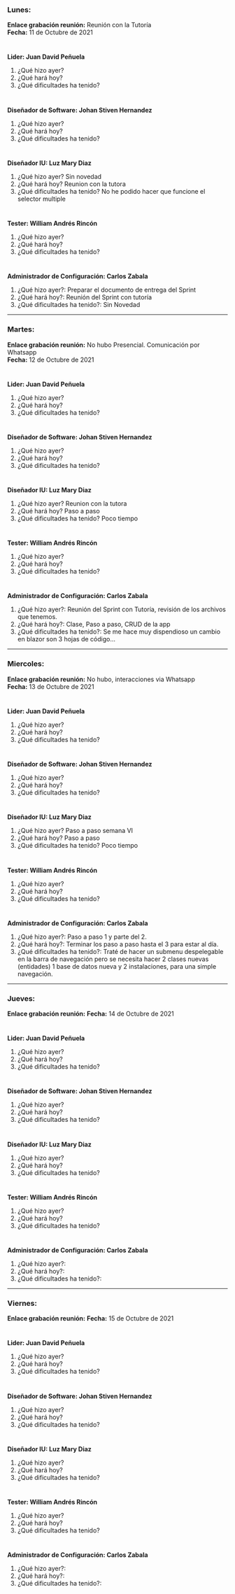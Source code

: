 ### Lunes:
**Enlace grabación reunión:** Reunión con la Tutoría    
**Fecha:** 11 de Octubre de 2021
#
**Lider: Juan David Peñuela**
  1. ¿Qué hizo ayer?
  2. ¿Qué hará hoy?
  3. ¿Qué dificultades ha tenido?
#
**Diseñador de Software: Johan Stiven Hernandez**
  1. ¿Qué hizo ayer?
  2. ¿Qué hará hoy?
  3. ¿Qué dificultades ha tenido?
#
**Diseñador IU: Luz Mary Diaz**
  1. ¿Qué hizo ayer? Sin novedad
  2. ¿Qué hará hoy? Reunion con la tutora
  3. ¿Qué dificultades ha tenido? No he podido hacer que funcione el selector multiple
#
**Tester: William Andrés Rincón**
  1. ¿Qué hizo ayer?
  2. ¿Qué hará hoy?
  3. ¿Qué dificultades ha tenido?
#
**Administrador de Configuración: Carlos Zabala**
  1. ¿Qué hizo ayer?: Preparar el documento de entrega del Sprint
  2. ¿Qué hará hoy?: Reunión del Sprint con tutoría
  3. ¿Qué dificultades ha tenido?: Sin Novedad
****************************************************************************************************
### Martes:
**Enlace grabación reunión:** No hubo Presencial. Comunicación por Whatsapp    
**Fecha:** 12 de Octubre de 2021
#
**Lider: Juan David Peñuela**
  1. ¿Qué hizo ayer?
  2. ¿Qué hará hoy?
  3. ¿Qué dificultades ha tenido?
#
**Diseñador de Software: Johan Stiven Hernandez**
  1. ¿Qué hizo ayer?
  2. ¿Qué hará hoy?
  3. ¿Qué dificultades ha tenido?
#
**Diseñador IU: Luz Mary Diaz**
  1. ¿Qué hizo ayer? Reunion con la tutora
  2. ¿Qué hará hoy? Paso a paso
  3. ¿Qué dificultades ha tenido? Poco tiempo
#
**Tester: William Andrés Rincón**
  1. ¿Qué hizo ayer?
  2. ¿Qué hará hoy?
  3. ¿Qué dificultades ha tenido?
#
**Administrador de Configuración: Carlos Zabala**
  1. ¿Qué hizo ayer?: Reunión del Sprint con Tutoría, revisión de los archivos que tenemos.
  2. ¿Qué hará hoy?: Clase, Paso a paso, CRUD de la app
  3. ¿Qué dificultades ha tenido?: Se me hace muy dispendioso un cambio en blazor son 3 hojas de código...
****************************************************************************************************
### Miercoles:
**Enlace grabación reunión:** No hubo, interacciones via Whatsapp    
**Fecha:** 13 de Octubre de 2021
#
**Lider: Juan David Peñuela**
  1. ¿Qué hizo ayer?
  2. ¿Qué hará hoy?
  3. ¿Qué dificultades ha tenido?
#
**Diseñador de Software: Johan Stiven Hernandez**
  1. ¿Qué hizo ayer?
  2. ¿Qué hará hoy?
  3. ¿Qué dificultades ha tenido?
#
**Diseñador IU: Luz Mary Diaz**
  1. ¿Qué hizo ayer? Paso a paso semana VI
  2. ¿Qué hará hoy? Paso a paso
  3. ¿Qué dificultades ha tenido? Poco tiempo
#
**Tester: William Andrés Rincón**
  1. ¿Qué hizo ayer?
  2. ¿Qué hará hoy?
  3. ¿Qué dificultades ha tenido?
#
**Administrador de Configuración: Carlos Zabala**
  1. ¿Qué hizo ayer?: Paso a paso 1 y parte del 2.
  2. ¿Qué hará hoy?: Terminar los paso a paso hasta el 3 para estar al día.
  3. ¿Qué dificultades ha tenido?: Traté de hacer un submenu despelegable en la barra de navegación pero se necesita hacer 2 clases nuevas (entidades) 1 base de datos nueva y 2 instalaciones, para una simple navegación.
****************************************************************************************************
### Jueves:
**Enlace grabación reunión:**
**Fecha:** 14 de Octubre de 2021
#
**Lider: Juan David Peñuela**
  1. ¿Qué hizo ayer?
  2. ¿Qué hará hoy?
  3. ¿Qué dificultades ha tenido?
#
**Diseñador de Software: Johan Stiven Hernandez**
  1. ¿Qué hizo ayer?
  2. ¿Qué hará hoy?
  3. ¿Qué dificultades ha tenido?
#
**Diseñador IU: Luz Mary Diaz**
  1. ¿Qué hizo ayer?
  2. ¿Qué hará hoy?
  3. ¿Qué dificultades ha tenido?
#
**Tester: William Andrés Rincón**
  1. ¿Qué hizo ayer?
  2. ¿Qué hará hoy?
  3. ¿Qué dificultades ha tenido?
#
**Administrador de Configuración: Carlos Zabala**
  1. ¿Qué hizo ayer?:
  2. ¿Qué hará hoy?:
  3. ¿Qué dificultades ha tenido?:
****************************************************************************************************
### Viernes:
**Enlace grabación reunión:**
**Fecha:** 15 de Octubre de 2021
#
**Lider: Juan David Peñuela**
  1. ¿Qué hizo ayer?
  2. ¿Qué hará hoy?
  3. ¿Qué dificultades ha tenido?
#
**Diseñador de Software: Johan Stiven Hernandez**
  1. ¿Qué hizo ayer?
  2. ¿Qué hará hoy?
  3. ¿Qué dificultades ha tenido?
#
**Diseñador IU: Luz Mary Diaz**
  1. ¿Qué hizo ayer?
  2. ¿Qué hará hoy?
  3. ¿Qué dificultades ha tenido?
#
**Tester: William Andrés Rincón**
  1. ¿Qué hizo ayer?
  2. ¿Qué hará hoy?
  3. ¿Qué dificultades ha tenido?
#
**Administrador de Configuración: Carlos Zabala**
  1. ¿Qué hizo ayer?:
  2. ¿Qué hará hoy?:
  3. ¿Qué dificultades ha tenido?:
